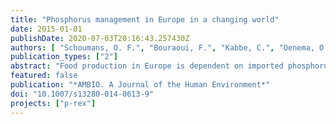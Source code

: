 ```yaml
---
title: "Phosphorus management in Europe in a changing world"
date: 2015-01-01
publishDate: 2020-07-03T20:16:43.257430Z
authors: [ "Schoumans, O. F.", "Bouraoui, F.", "Kabbe, C.", "Oenema, O.", "van Dijk, K. C." ]
publication_types: ["2"]
abstract: "Food production in Europe is dependent on imported phosphorus (P) fertilizers, but P use is inefficient and losses to the environment high. Here, we discuss possible solutions by changes in P management. We argue that not only the use of P fertilizers and P additives in feed could be reduced by fine-tuning fertilization and feeding to actual nutrient requirements, but also P from waste has to be completely recovered and recycled in order to close the P balance of Europe regionally and become less dependent on the availability of P-rock reserves. Finally, climatesmart P management measures are needed, to reduce the expected deterioration of surface water quality resulting from climate-change-induced P loss."
featured: false
publication: "*AMBIO. A Journal of the Human Environment*"
doi: "10.1007/s13280-014-0613-9"
projects: ["p-rex"]
---
```



